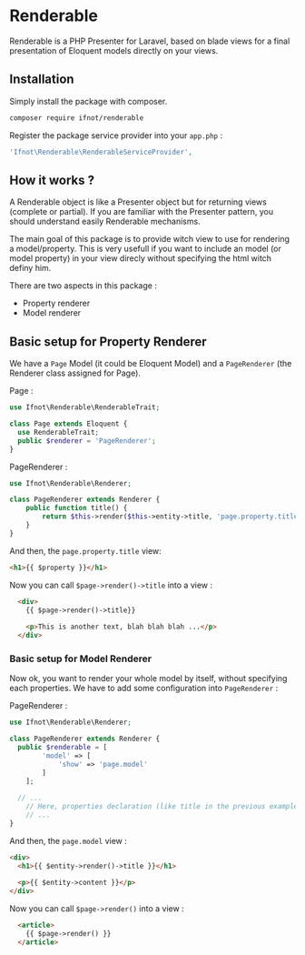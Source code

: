 # Renderable

Renderable is a PHP Presenter for Laravel, based on blade views for a final presentation of Eloquent models directly on your views.

## Installation

Simply install the package with composer.

```bash
composer require ifnot/renderable
```

Register the package service provider into your `app.php` :

```php
'Ifnot\Renderable\RenderableServiceProvider',
```

## How it works ?

A Renderable object is like a Presenter object but for returning views (complete or partial). If you are familiar with the Presenter pattern, you should understand easily Renderable mechanisms.

The main goal of this package is to provide witch view to use for rendering a model/property. This is very usefull if you want to include an model (or model property) in your view direcly without specifying the html witch definy him.

There are two aspects in this package :
  * Property renderer
  * Model renderer

## Basic setup for Property Renderer

We have a `Page` Model (it could be Eloquent Model) and a `PageRenderer` (the Renderer class assigned for Page).

Page :
```php
use Ifnot\Renderable\RenderableTrait;

class Page extends Eloquent {
  use RenderableTrait;
  public $renderer = 'PageRenderer';
}
```

PageRenderer :
```php
use Ifnot\Renderable\Renderer;

class PageRenderer extends Renderer {
	public function title() {
		return $this->render($this->entity->title, 'page.property.title');
	}
}
```

And then, the `page.property.title` view:
```html
<h1>{{ $property }}</h1>
```

Now you can call `$page->render()->title` into a view :

```html
  <div>
    {{ $page->render()->title}}
    
    <p>This is another text, blah blah blah ...</p>
  </div>
```

### Basic setup for Model Renderer

Now ok, you want to render your whole model by itself, without specifying each properties. We have to add some configuration into `PageRenderer` :

PageRenderer :
```php
use Ifnot\Renderable\Renderer;

class PageRenderer extends Renderer {
  public $renderable = [
		'model' => [
			'show' => 'page.model'
		]
	];
  
  // ...
	// Here, properties declaration (like title in the previous example)
	// ...
}
```

And then, the `page.model` view :
```html
<div>
  <h1>{{ $entity->render()->title }}</h1>
  
  <p>{{ $entity->content }}</p>
</div>
```

Now you can call `$page->render()` into a view :

```html
  <article>
    {{ $page->render() }}
  </article>
```
